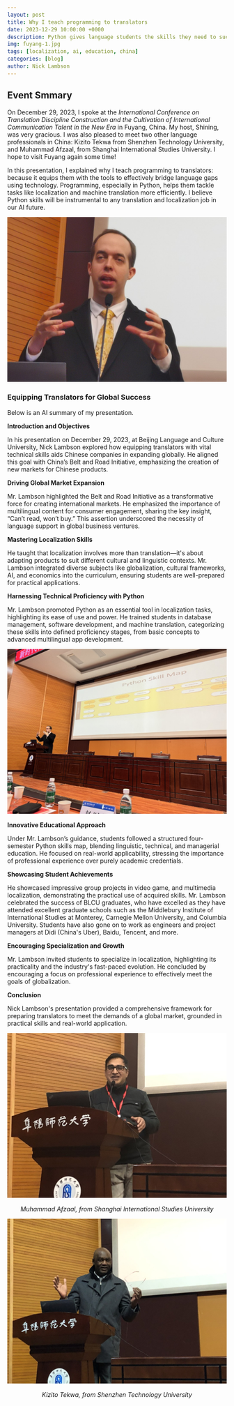 ```yaml
---
layout: post
title: Why I teach programming to translators
date: 2023-12-29 10:00:00 +0000
description: Python gives language students the skills they need to succeed in the AI era.
img: fuyang-1.jpg
tags: [localization, ai, education, china]
categories: [blog]
author: Nick Lambson
---
```


## Event Smmary

On December 29, 2023, I spoke at the _International Conference on Translation Discipline Construction and the Cultivation of International Communication Talent in the New Era_ in Fuyang, China. My host, Shining, was very gracious. I was also pleased to meet two other language professionals in China: Kizito Tekwa from Shenzhen Technology University, and Muhammad Afzaal, from Shanghai International Studies University. I hope to visit Fuyang again some time!

In this presentation, I explained why I teach programming to translators: because it equips them with the tools to effectively bridge language gaps using technology. Programming, especially in Python, helps them tackle tasks like localization and machine translation more efficiently. I believe Python skills will be instrumental to any translation and localization job in our AI future.

![Nick Lambson at Fuyang International Conference](/assets/img/fuyang-up-close.JPG)

### Equipping Translators for Global Success

Below is an AI summary of my presentation.

**Introduction and Objectives**

In his presentation on December 29, 2023, at Beijing Language and Culture University, Nick Lambson explored how equipping translators with vital technical skills aids Chinese companies in expanding globally. He aligned this goal with China’s Belt and Road Initiative, emphasizing the creation of new markets for Chinese products.

**Driving Global Market Expansion**

Mr. Lambson highlighted the Belt and Road Initiative as a transformative force for creating international markets. He emphasized the importance of multilingual content for consumer engagement, sharing the key insight, “Can’t read, won’t buy.” This assertion underscored the necessity of language support in global business ventures.

**Mastering Localization Skills**

He taught that localization involves more than translation—it's about adapting products to suit different cultural and linguistic contexts. Mr. Lambson integrated diverse subjects like globalization, cultural frameworks, AI, and economics into the curriculum, ensuring students are well-prepared for practical applications.

**Harnessing Technical Proficiency with Python**

Mr. Lambson promoted Python as an essential tool in localization tasks, highlighting its ease of use and power. He trained students in database management, software development, and machine translation, categorizing these skills into defined proficiency stages, from basic concepts to advanced multilingual app development.

![Python Skills Map presented at Fuyang International Conference](/assets/img/fuyang-python-skill-map.JPG)

**Innovative Educational Approach**

Under Mr. Lambson’s guidance, students followed a structured four-semester Python skills map, blending linguistic, technical, and managerial education. He focused on real-world applicability, stressing the importance of professional experience over purely academic credentials.

**Showcasing Student Achievements**

He showcased impressive group projects in video game, and multimedia localization, demonstrating the practical use of acquired skills. Mr. Lambson celebrated the success of BLCU graduates, who have excelled as they have attended excellent graduate schools such as the Middlebury Institute of International Studies at Monterey, Carnegie Mellon University, and Columbia University. Students have also gone on to work as engineers and project managers at Didi (China's Uber), Baidu, Tencent, and more.

**Encouraging Specialization and Growth**

Mr. Lambson invited students to specialize in localization, highlighting its practicality and the industry's fast-paced evolution. He concluded by encouraging a focus on professional experience to effectively meet the goals of globalization.

**Conclusion**

Nick Lambson's presentation provided a comprehensive framework for preparing translators to meet the demands of a global market, grounded in practical skills and real-world application.

![Muhammad Afzaal, from Shanghai International Studies University](/assets/img/fuyang-afzaal.JPG)
<figcaption style="text-align: center; font-style: italic;">Muhammad Afzaal, from Shanghai International Studies University</figcaption>

![Kizito Tekwa, from Shenzhen Technology University](/assets/img/fuyang-kizito.JPG)
<figcaption style="text-align: center; font-style: italic;">Kizito Tekwa, from Shenzhen Technology University</figcaption>